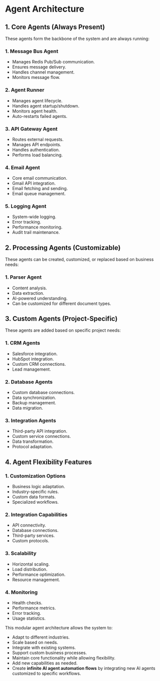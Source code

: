 # Agent Architecture

## **1. Core Agents (Always Present)**
These agents form the backbone of the system and are always running:

### **1. Message Bus Agent**
- Manages Redis Pub/Sub communication.
- Ensures message delivery.
- Handles channel management.
- Monitors message flow.

### **2. Agent Runner**
- Manages agent lifecycle.
- Handles agent startup/shutdown.
- Monitors agent health.
- Auto-restarts failed agents.

### **3. API Gateway Agent**
- Routes external requests.
- Manages API endpoints.
- Handles authentication.
- Performs load balancing.

### **4. Email Agent**
- Core email communication.
- Gmail API integration.
- Email fetching and sending.
- Email queue management.

### **5. Logging Agent**
- System-wide logging.
- Error tracking.
- Performance monitoring.
- Audit trail maintenance.

## **2. Processing Agents (Customizable)**
These agents can be created, customized, or replaced based on business needs:

### **1. Parser Agent**
- Content analysis.
- Data extraction.
- AI-powered understanding.
- Can be customized for different document types.

## **3. Custom Agents (Project-Specific)**
These agents are added based on specific project needs:

### **1. CRM Agents**
- Salesforce integration.
- HubSpot integration.
- Custom CRM connections.
- Lead management.

### **2. Database Agents**
- Custom database connections.
- Data synchronization.
- Backup management.
- Data migration.

### **3. Integration Agents**
- Third-party API integration.
- Custom service connections.
- Data transformation.
- Protocol adaptation.

## **4. Agent Flexibility Features**
### **1. Customization Options**
- Business logic adaptation.
- Industry-specific rules.
- Custom data formats.
- Specialized workflows.

### **2. Integration Capabilities**
- API connectivity.
- Database connections.
- Third-party services.
- Custom protocols.

### **3. Scalability**
- Horizontal scaling.
- Load distribution.
- Performance optimization.
- Resource management.

### **4. Monitoring**
- Health checks.
- Performance metrics.
- Error tracking.
- Usage statistics.

This modular agent architecture allows the system to:
- Adapt to different industries.
- Scale based on needs.
- Integrate with existing systems.
- Support custom business processes.
- Maintain core functionality while allowing flexibility.
- Add new capabilities as needed.
- Create **infinite AI agent automation flows** by integrating new AI agents customized to specific workflows.

